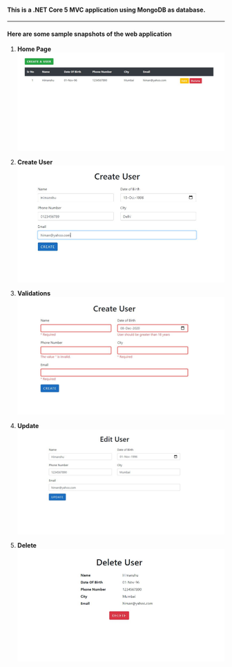 #### This is a .NET Core 5 MVC application using MongoDB as database.

---

#### Here are some sample snapshots of the web application

1. **Home Page**
   ![Homepage](.\Images\Home.JPG)

2. **Create User**
   ![Homepage](.\Images\Create.JPG)

3. **Validations**
   ![Homepage](.\Images\Validations.JPG)

4. **Update**
   ![Homepage](.\Images\Update.JPG)

5. **Delete**
   ![Homepage](.\Images\Delete.JPG)
